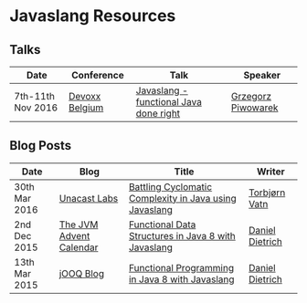 [//]: # (Note: Resources are sorted starting from newest in descending order)

# Javaslang Resources

## Talks

| Date | Conference | Talk | Speaker |
| --- | --- | --- | --- |
| 7th-11th Nov 2016 | [Devoxx Belgium][devoxx-belgium] | [Javaslang - functional Java done right](http://cfp.devoxx.be/2016/talk/MSD-7684/Javaslang_-_functional_Java_done_right) | [Grzegorz Piwowarek][pivovarit] |

## Blog Posts

| Date | Blog | Title | Writer |
| --- | --- | --- | --- |
| 30th Mar 2016 | [Unacast Labs][unacast-labs] | [Battling Cyclomatic Complexity in Java using Javaslang](http://labs.unacast.com/2016/03/30/battling-cyclomatic-complexity-in-java-using-javaslang/) | [Torbjørn Vatn][torbjornvatn] |
| 2nd Dec 2015| [The JVM Advent Calendar][javaadvent] | [Functional Data Structures in Java 8 with Javaslang](http://www.javaadvent.com/2015/12/functional-data-structures-in-java-8-with-javaslang.html) | [Daniel Dietrich][danieldietrich] |
| 13th Mar 2015 | [jOOQ Blog][jooq-blog] | [Functional Programming in Java 8 with Javaslang](https://blog.jooq.org/2015/05/13/functional-programming-in-java-8-with-javaslang/) | [Daniel Dietrich][danieldietrich] |

[//]: # (Blogs)
[javaadvent]: http://javaadvent.com "The JVM Advent Calendar"
[jooq-blog]: http://blog.jooq.org "jOOQ Blog"
[unacast-labs]: http://labs.unacast.com "Unacast Labs"

[//]: # (Conferences)
[devoxx-belgium]: https://devoxx.be/ "Devoxx Belgium"

[//]: # (Users)
[danieldietrich]: https://twitter.com/danieldietrich "@danieldietrich"
[pivovarit]: https://twitter.com/pivovarit "@pivovarit"
[torbjornvatn]: http://twitter.com/torbjornvatn "@torbjornvatn"
